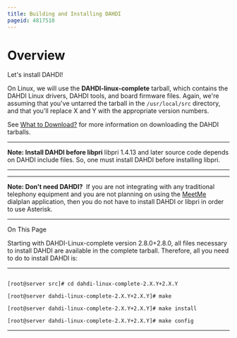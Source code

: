 ```yaml
---
title: Building and Installing DAHDI
pageid: 4817510
---
```


Overview
========

Let's install DAHDI!

On Linux, we will use the **DAHDI-linux-complete** tarball, which contains the DAHDI Linux drivers, DAHDI tools, and board firmware files. Again, we're assuming that you've untarred the tarball in the `/usr/local/src` directory, and that you'll replace X and Y with the appropriate version numbers.

See [What to Download?](/What-to-Download?) for more information on downloading the DAHDI tarballs.




---

**Note: Install DAHDI before libpri** libpri 1.4.13 and later source code depends on DAHDI include files. So, one must install DAHDI before installing libpri.

  



---




---

**Note: Don't need DAHDI?**  If you are not integrating with any traditional telephony equipment and you are not planning on using the [MeetMe](/Asterisk-11-Application_MeetMe) dialplan application, then you do not have to install DAHDI or libpri in order to use Asterisk.

  



---


On This Page 

Starting with DAHDI-Linux-complete version 2.8.0+2.8.0, all files necessary to install DAHDI are available in the complete tarball. Therefore, all you need to do to install DAHDI is:




---

  
  


```

[root@server src]# cd dahdi-linux-complete-2.X.Y+2.X.Y

[root@server dahdi-linux-complete-2.X.Y+2.X.Y]# make

[root@server dahdi-linux-complete-2.X.Y+2.X.Y]# make install

[root@server dahdi-linux-complete-2.X.Y+2.X.Y]# make config 

```



---


 

 

